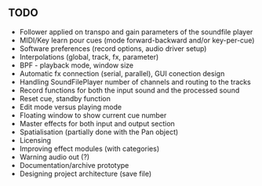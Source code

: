 TODO
----

- Follower applied on transpo and gain parameters of the soundfile player
- MIDI/Key learn pour cues (mode forward-backward and/or key-per-cue)
- Software preferences (record options, audio driver setup) 
- Interpolations (global, track, fx, parameter)
- BPF - playback mode, window size
- Automatic fx connection (serial, parallel), GUI conection design
- Handling SoundFilePlayer number of channels and routing to the tracks 
- Record functions for both the input sound and the processed sound
- Reset cue, standby function
- Edit mode versus playing mode
- Floating window to show current cue number
- Master effects for both input and output section
- Spatialisation (partially done with the Pan object)
- Licensing
- Improving effect modules (with categories)
- Warning audio out (?)
- Documentation/archive prototype
- Designing project architecture (save file)



